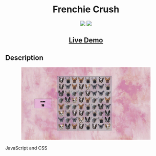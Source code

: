## <h1 align="center">Frenchie Crush</h1>

<p align="center">
<img src="https://img.shields.io/badge/made%20by-Mráz Róbert-blue.svg" >
<img src="https://img.shields.io/github/languages/top/MrazRobert/javascript-frenchie-crush.svg" >
</p>

<h2 align="center"><a href="https://javascript-frenchie-crush.netlify.app/">Live Demo</a></h2>

## Description

<p align="center">
<img src="./images/frenchie-crush.gif" width="80%"></p>

<p>JavaScript and CSS</p>
